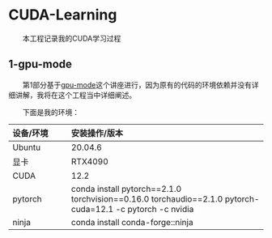 # CUDA-Learning
&#8195;&#8195;本工程记录我的CUDA学习过程

## 1-gpu-mode
&#8195;&#8195;第1部分基于[gpu-mode](https://github.com/gpu-mode/lectures)这个讲座进行，因为原有的代码的环境依赖并没有详细讲解，我将在这个工程当中详细阐述。

&#8195;&#8195;下面是我的环境：
<style>
table
{
    margin: auto;
}
</style>

| <div style="width:100px">设备/环境</div> | 安装操作/版本 | 
| :-------- |  :-------- |
| Ubuntu | 20.04.6 |
| 显卡 | RTX4090 |
| CUDA | 12.2 |
| pytorch | conda install pytorch==2.1.0 torchvision==0.16.0 torchaudio==2.1.0 pytorch-cuda=12.1 -c pytorch -c nvidia |
| ninja | conda install conda-forge::ninja |
